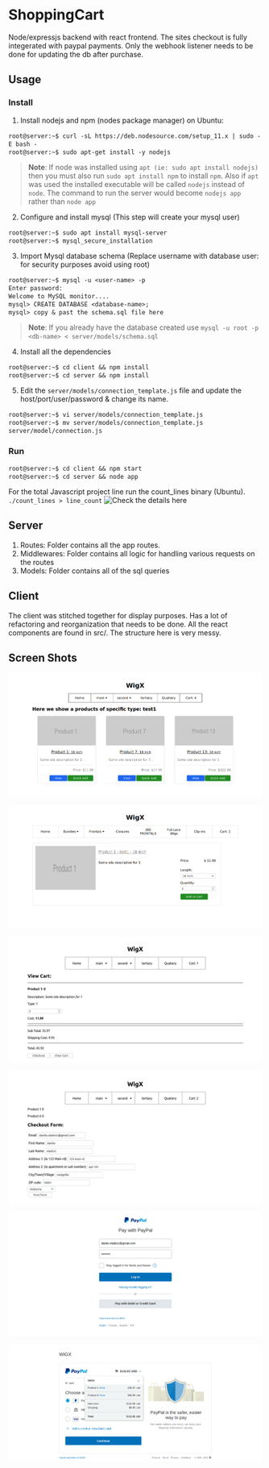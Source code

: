 # ShoppingCart
Node/expressjs backend with react frontend. The sites checkout is fully integerated with paypal payments.  Only the webhook listener needs to be done for updating the db after purchase.

## Usage
### Install

1) Install nodejs and npm (nodes package manager) on Ubuntu:

```sh-session
root@server:~$ curl -sL https://deb.nodesource.com/setup_11.x | sudo -E bash -
root@server:~$ sudo apt-get install -y nodejs
```
> **Note**: If node was installed using `apt (ie: sudo apt install nodejs)` then you must also run `sudo apt install npm` to install `npm`. Also if `apt` was used the installed executable will be called `nodejs` instead of `node`. The command to run the server would become `nodejs app` rather than `node app`

2) Configure and install mysql (This step will create your mysql user)

```sh-session
root@server:~$ sudo apt install mysql-server
root@server:~$ mysql_secure_installation
```

3) Import Mysql database schema (Replace username with database user: for security purposes avoid using root)

```sh-session
root@server:~$ mysql -u <user-name> -p 
Enter password:
Welcome to MySQL monitor....
mysql> CREATE DATABASE <database-name>;
mysql> copy & past the schema.sql file here
```
> **Note**: If you already have the database created use `mysql -u root -p <db-name> < server/models/schema.sql`

4) Install all the dependencies

```sh-session
root@server:~$ cd client && npm install
root@server:~$ cd server && npm install
```

5) Edit the `server/models/connection_template.js` file and update the host/port/user/password & change its name.

```sh-session
root@server:~$ vi server/models/connection_template.js
root@server:~$ mv server/models/connection_template.js server/model/connection.js
```

### Run
```sh-session
root@server:~$ cd client && npm start
root@server:~$ cd server && node app
```
For the total Javascript project line run the count_lines binary (Ubuntu). `./count_lines > line_count`
![Check the details here](https://github.com/DaniloVlad/ShoppingCart/blob/master/line_count)

## Server
  1) Routes: Folder contains all the app routes.
  2) Middlewares: Folder contains all logic for handling various requests on the routes
  3) Models: Folder contains all of the sql queries

## Client
  The client was stitched together for display purposes. Has a lot of refactoring and reorganization that needs to be done. All the react components are found in src/.  The structure here is very messy.
 
## Screen Shots

![Image 1](screenshots/Pic1.png)

![Image 6](screenshots/Pic6.png)

![Image 2](screenshots/Pic2.png)

![Image 4](screenshots/Pic4.png)

![Image 3](screenshots/Pic3.png)

![Image 5](screenshots/Pic5.png)


